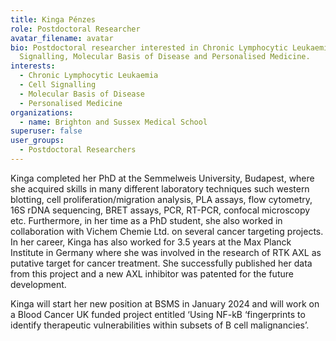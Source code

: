 ```yaml
---
title: Kinga Pénzes
role: Postdoctoral Researcher
avatar_filename: avatar
bio: Postdoctoral researcher interested in Chronic Lymphocytic Leukaemia, Cell
  Signalling, Molecular Basis of Disease and Personalised Medicine.
interests:
  - Chronic Lymphocytic Leukaemia
  - Cell Signalling
  - Molecular Basis of Disease
  - Personalised Medicine
organizations:
  - name: Brighton and Sussex Medical School
superuser: false
user_groups:
  - Postdoctoral Researchers
---
```

Kinga completed her PhD at the Semmelweis University, Budapest, where she acquired skills in many different laboratory techniques such western blotting, cell proliferation/migration analysis, PLA assays, flow cytometry, 16S rDNA sequencing, BRET assays, PCR, RT-PCR, confocal microscopy etc. Furthermore, in her time as a PhD student, she also worked in collaboration with Vichem Chemie Ltd. on several cancer targeting projects.
In her career, Kinga has also worked for 3.5 years at the Max Planck Institute in Germany where she was involved in the research of RTK AXL as putative target for cancer treatment. She successfully published her data from this project and a new AXL inhibitor was patented for the future development.

Kinga will start her new position at BSMS in January 2024 and will work on a Blood Cancer UK funded project entitled ‘Using NF-kB ‘fingerprints to identify therapeutic vulnerabilities within subsets of B cell malignancies’.
